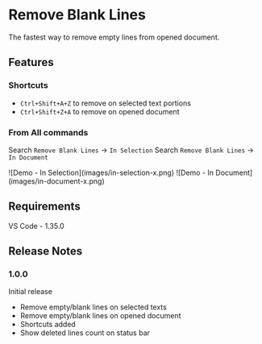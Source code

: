 # Remove Blank Lines

The fastest way to remove empty lines from opened document.

## Features

### Shortcuts
- `Ctrl+Shift+A+Z` to remove on selected text portions
- `Ctrl+Shift+Z+A` to remove on opened document

### From All commands

Search `Remove Blank Lines` -> `In Selection`
Search `Remove Blank Lines` -> `In Document`

\!\[Demo - In Selection\]\(images/in-selection-x.png\)
\!\[Demo - In Document\]\(images/in-document-x.png\)

## Requirements

VS Code - 1.35.0

## Release Notes
### 1.0.0

Initial release

- Remove empty/blank lines on selected texts
- Remove empty/blank lines on opened document
- Shortcuts added
- Show deleted lines count on status bar
